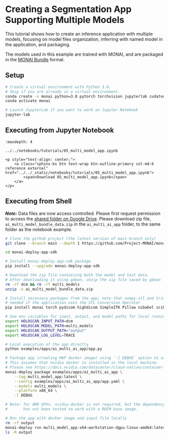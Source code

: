# Creating a Segmentation App Supporting Multiple Models

This tutorial shows how to create an inference application with multiple models, focusing on model files organization, inferring with named model in the application, and packaging.

The models used in this example are trained with MONAI, and are packaged in the [MONAI Bundle](https://docs.monai.io/en/latest/bundle_intro.html) format.

## Setup

```bash
# Create a virtual environment with Python 3.8.
# Skip if you are already in a virtual environment.
conda create -n monai python=3.8 pytorch torchvision jupyterlab cudatoolkit=12.2 -c pytorch -c conda-forge
conda activate monai

# Launch JupyterLab if you want to work on Jupyter Notebook
jupyter-lab
```

## Executing from Jupyter Notebook

```{toctree}
:maxdepth: 4

../../notebooks/tutorials/05_multi_model_app.ipynb
```

```{raw} html
<p style="text-align: center;">
    <a class="sphinx-bs btn text-wrap btn-outline-primary col-md-6 reference external" href="../../_static/notebooks/tutorials/05_multi_model_app.ipynb">
        <span>Download 05_multi_model_app.ipynb</span>
    </a>
</p>
```

## Executing from Shell

**_Note:_** Data files are now access controlled. Please first request permission to access the [shared folder on Google Drive](https://drive.google.com/drive/folders/1EONJsrwbGsS30td0hs8zl4WKjihew1Z3?usp=sharing). Please download zip file, `ai_multi_model_bundle_data.zip` in the `ai_multi_ai_app` folder, to the same folder as the notebook example.

```bash
# Clone the github project (the latest version of main branch only)
git clone --branch main --depth 1 https://github.com/Project-MONAI/monai-deploy-app-sdk.git

cd monai-deploy-app-sdk

# Install monai-deploy-app-sdk package
pip install --upgrade monai-deploy-app-sdk

# Download the zip file containing both the model and test data.
# After downloading it using gdown, unzip the zip file saved by gdown
rm -rf dcm && rm -rf multi_models
unzip -o ai_multi_model_bundle_data.zip

# Install necessary packages from the app; note that numpy-stl and trimesh are only
# needed if the application uses the STL Conversion Operator
pip install monai torch pydicom highdicom SimpleITK Pillow nibabel scikit-image numpy-stl trimesh

# Use env variables for input, output, and model paths for local running of Python application
export HOLOSCAN_INPUT_PATH=dcm
export HOLOSCAN_MODEL_PATH=multi_models
export HOLOSCAN_OUTPUT_PATH="output"
export HOLOSCAN_LOG_LEVEL=TRACE

# Local execution of the app directly
python examples/apps/ai_multi_ai_app/app.py

# Package app (creating MAP docker image) using `-l DEBUG` option to see progress.
# This assumes that nvidia docker is installed in the local machine.
# Please see https://docs.nvidia.com/datacenter/cloud-native/container-toolkit/install-guide.html#docker to install nvidia-docker2.
monai-deploy package examples/apps/ai_multi_ai_app \
    --tag multi_model_app:latest \
    --config examples/apps/ai_multi_ai_app/app.yaml \
    --models multi_models \
    --platform x86_64 \
    -l DEBUG

# Note: for AMD GPUs, nvidia-docker is not required, but the dependency of the App SDK, namely Holoscan SDK
#       has not been tested to work with a ROCM base image.

# Run the app with docker image and input file locally
rm -rf output
monai-deploy run multi_model_app-x64-workstation-dgpu-linux-amd64:latest -i dcm -o output
ls -R output
```
